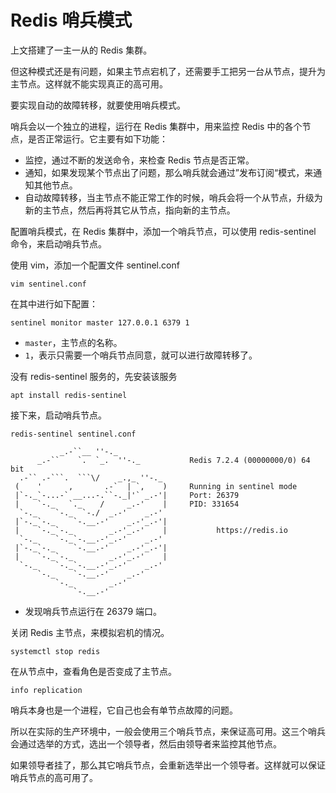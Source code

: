 # Redis 哨兵模式

上文搭建了一主一从的 Redis 集群。

但这种模式还是有问题，如果主节点宕机了，还需要手工把另一台从节点，提升为主节点。这样就不能实现真正的高可用。

要实现自动的故障转移，就要使用哨兵模式。

哨兵会以一个独立的进程，运行在 Redis 集群中，用来监控 Redis 中的各个节点，是否正常运行。它主要有如下功能：

- 监控，通过不断的发送命令，来检查 Redis 节点是否正常。
- 通知，如果发现某个节点出了问题，那么哨兵就会通过”发布订阅“模式，来通知其他节点。
- 自动故障转移，当主节点不能正常工作的时候，哨兵会将一个从节点，升级为新的主节点，然后再将其它从节点，指向新的主节点。

配置哨兵模式，在 Redis 集群中，添加一个哨兵节点，可以使用 redis-sentinel 命令，来启动哨兵节点。

使用 vim，添加一个配置文件 sentinel.conf

```shell
vim sentinel.conf
```

在其中进行如下配置：

```shell
sentinel monitor master 127.0.0.1 6379 1
```

- `master`，主节点的名称。
- `1`，表示只需要一个哨兵节点同意，就可以进行故障转移了。

没有 redis-sentinel 服务的，先安装该服务

```shell
apt install redis-sentinel
```

接下来，启动哨兵节点。

```shell
redis-sentinel sentinel.conf
```

```text
           _.-``__ ''-._
      _.-``    `.  `_.  ''-._           Redis 7.2.4 (00000000/0) 64 bit
  .-`` .-```.  ```\/    _.,_ ''-._
 (    '      ,       .-`  | `,    )     Running in sentinel mode
 |`-._`-...-` __...-.``-._|'` _.-'|     Port: 26379
 |    `-._   `._    /     _.-'    |     PID: 331654
  `-._    `-._  `-./  _.-'    _.-'
 |`-._`-._    `-.__.-'    _.-'_.-'|
 |    `-._`-._        _.-'_.-'    |           https://redis.io
  `-._    `-._`-.__.-'_.-'    _.-'
 |`-._`-._    `-.__.-'    _.-'_.-'|
 |    `-._`-._        _.-'_.-'    |
  `-._    `-._`-.__.-'_.-'    _.-'
      `-._    `-.__.-'    _.-'
          `-._        _.-'
              `-.__.-'
```

- 发现哨兵节点运行在 26379 端口。

关闭 Redis 主节点，来模拟宕机的情况。

```shell
systemctl stop redis
```

在从节点中，查看角色是否变成了主节点。

```shell
info replication
```

哨兵本身也是一个进程，它自己也会有单节点故障的问题。

所以在实际的生产环境中，一般会使用三个哨兵节点，来保证高可用。这三个哨兵会通过选举的方式，选出一个领导者，然后由领导者来监控其他节点。

如果领导者挂了，那么其它哨兵节点，会重新选举出一个领导者。这样就可以保证哨兵节点的高可用了。
